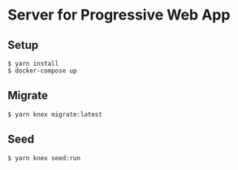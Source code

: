 # Server for Progressive Web App

## Setup

```terminal
$ yarn install
$ docker-compose up
```

## Migrate

```terminal
$ yarn knex migrate:latest
```

## Seed

```terminal
$ yarn knex seed:run
```

